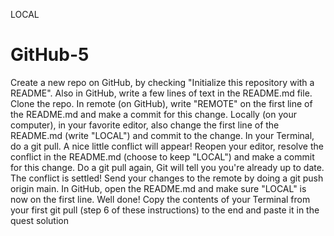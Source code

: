 LOCAL

# GitHub-5

Create a new repo on GitHub, by checking "Initialize this repository with a README".
Also in GitHub, write a few lines of text in the README.md file.
Clone the repo.
In remote (on GitHub), write "REMOTE" on the first line of the README.md and make a commit for this change.
Locally (on your computer), in your favorite editor, also change the first line of the README.md (write "LOCAL") and commit to the change.
In your Terminal, do a git pull. A nice little conflict will appear!
Reopen your editor, resolve the conflict in the README.md (choose to keep "LOCAL") and make a commit for this change.
Do a git pull again, Git will tell you you're already up to date. The conflict is settled!
Send your changes to the remote by doing a git push origin main.
In GitHub, open the README.md and make sure "LOCAL" is now on the first line. Well done!
Copy the contents of your Terminal from your first git pull (step 6 of these instructions) to the end and paste it in the quest solution
